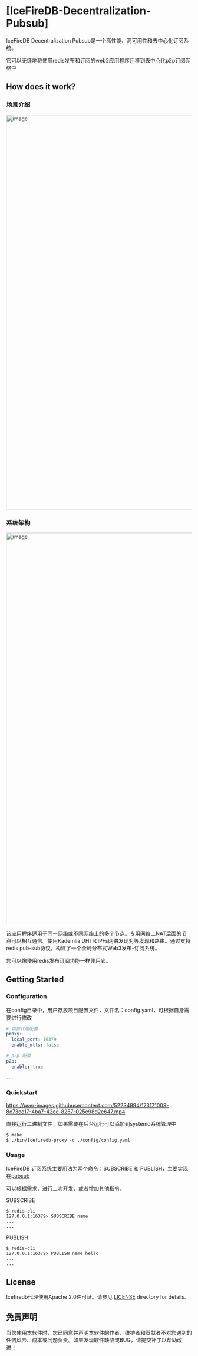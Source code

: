# [IceFireDB-Decentralization-Pubsub]

IceFireDB Decentralization Pubsub是一个高性能、高可用性和去中心化订阅系统。

它可以无缝地将使用redis发布和订阅的web2应用程序迁移到去中心化p2p订阅网络中

## How does it work?

### 场景介绍
<img width="1070" alt="image" src="https://user-images.githubusercontent.com/52234994/173174080-95775add-c287-4f43-943b-686b903e67b7.png">

### 系统架构
<img width="1061" alt="image" src="https://user-images.githubusercontent.com/52234994/173174090-7c2f084b-4ccc-4c56-983b-210486f13a60.png">

该应用程序适用于同一网络或不同网络上的多个节点。专用网络上NAT后面的节点可以相互通信。使用Kademlia DHT和IPFs网络发现对等发现和路由。通过支持redis pub-sub协议，构建了一个全局分布式Web3发布-订阅系统。

您可以像使用redis发布订阅功能一样使用它。

## Getting Started

### Configuration

在config目录中，用户存放项目配置文件，文件名：config.yaml，可根据自身需要进行修改

```yaml
# 项目代理配置
proxy:
  local_port: 16379
  enable_mtls: false

# p2p 配置
p2p:
  enable: true

...
```

### Quickstart

https://user-images.githubusercontent.com/52234994/173171008-8c73ce17-4ba7-42ec-8257-025e98d2e647.mp4

直接运行二进制文件，如果需要在后台运行可以添加到systemd系统管理中
```shell
$ make
$ ./bin/Icefiredb-proxy -c ./config/config.yaml
```

### Usage
IceFireDB 订阅系统主要用法为两个命令：SUBSCRIBE 和 PUBLISH，主要实现在[pubsub](./pkg/router/redisNode/ppubsub.go)

可以根据需求，进行二次开发，或者增加其他指令。

SUBSCRIBE
```shell
$ redis-cli
127.0.0.1:16379> SUBSCRIBE name
...
...
```
PUBLISH
```shell
$ redis-cli
127.0.0.1:16379> PUBLISH name hello
...
...
```

## License
Icefiredb代理使用Apache 2.0许可证。请参见 [LICENSE](./LICENSE) directory for details.

## 免责声明
当您使用本软件时，您已同意并声明本软件的作者、维护者和贡献者不对您遇到的任何风险、成本或问题负责。如果发现软件缺陷或BUG，请提交补丁以帮助改进！
